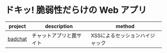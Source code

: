 # ドキッ! 脆弱性だらけの Web アプリ

|  project  |  description  |  method  |
| ---- | ---- | ---- |
|  [badchat](badchat/README.md)  |  チャットアプリと罠サイト  |  XSSによるセッションハイジャック  |

<!-- ## bad-library

電子書籍の貸出管理

- SQLi

## bad-channel

オンライン掲示板

- XSS -->

<!-- ## testing

- PlayWright  
  脆弱性診断 -->

